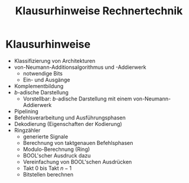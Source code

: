 ﻿---
title: Klausurhinweise Rechnertechnik
layout: default
permalink: Semester_4/Rechnertechnik/2018-03-22_klausurhinweise_md
filepath: Semester_4/Rechnertechnik/2018-03-22_klausurhinweise.md
---

# Klausurhinweise

* Klassifizierung von Architekturen
* von-Neumann-Additionsalgorithmus und -Addierwerk
	* notwendige Bits
	* Ein- und Ausgänge
* Komplementbildung
* $b$-adische Darstellung
   * Vorstellbar: $b$-adische Darstellung mit einem von-Neumann-Addierwerk
* Pipelining
* Befehlsverarbeitung und Ausführungsphasen
* Dekodierung (Eigenschaften der Kodierung)
* Ringzähler
	* generierte Signale
	* Berechnung von taktgenauen Befehlsphasen
	* Modulo-Berechnung (Ring)
	* BOOL'scher Ausdruck dazu
	* Vereinfachung von BOOL'schen Ausdrücken
	* Takt $0$ bis Takt $n - 1$
	* Bitstellen berechnen
